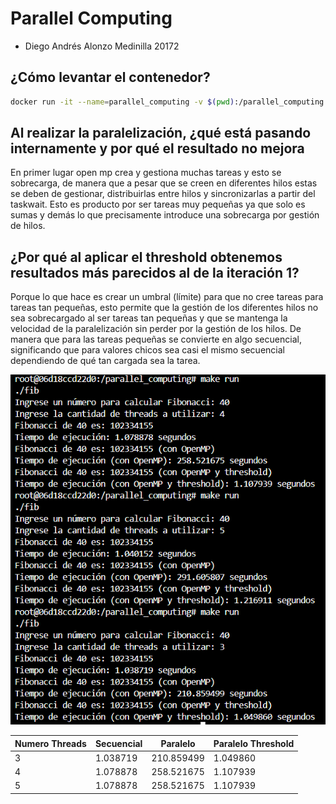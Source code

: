 # Parallel Computing

- Diego Andrés Alonzo Medinilla 20172

## ¿Cómo levantar el contenedor?

```bash
docker run -it --name=parallel_computing -v $(pwd):/parallel_computing parallel_computing
```

## Al realizar la paralelización, ¿qué está pasando internamente y por qué el resultado no mejora

En primer lugar open mp crea y gestiona muchas tareas y esto se sobrecarga, de manera que a pesar que se creen en diferentes hilos estas se deben de gestionar, distribuirlas entre hilos y sincronizarlas a partir del taskwait. Esto es producto por ser tareas muy pequeñas ya que solo es sumas y demás lo que precisamente introduce una sobrecarga por gestión de hilos.

##  ¿Por qué al aplicar el threshold obtenemos resultados más parecidos al de la iteración 1?
Porque lo que hace es crear un umbral (límite) para que no cree tareas para tareas tan pequeñas, esto permite que la gestión de los diferentes hilos no sea sobrecargado al ser tareas tan pequeñas y que se mantenga la velocidad de la paralelización sin perder por la gestión de los hilos. De manera que para las tareas pequeñas se convierte en algo secuencial, significando que para valores chicos sea casi el mismo secuencial dependiendo de qué tan cargada sea la tarea.


![alt text](image.png)

<table> 
    <thead> 
        <tr> 
            <th>Numero Threads</th>
            <th>Secuencial</th> 
            <th>Paralelo</th> 
            <th>Paralelo Threshold</th>
        </tr> 
    </thead> 
    <tbody> 
        <tr> 
            <td>3</td> 
            <td>1.038719</td> 
            <td>210.859499</td> 
            <td>1.049860</td> 
        </tr> 
        <tr> 
            <td>4</td> 
            <td>1.078878</td> 
            <td>258.521675</td> 
            <td>1.107939</td> 
        </tr> 
        <tr> 
            <td>5</td> 
            <td>1.078878</td> 
            <td>258.521675</td> 
            <td>1.107939</td> 
        </tr> 
    </tbody> 
</table>
